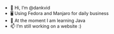 - 👋 Hi, I’m @dankvid
- 🖥️ Using Fedora and Manjaro for daily business
- 🌱 At the moment I am learning Java
- 📫 I’m still working on a website :)

<!---
dankvid/dankvid is a ✨ special ✨ repository because its `README.md` (this file) appears on your GitHub profile.
You can click the Preview link to take a look at your changes.
--->
